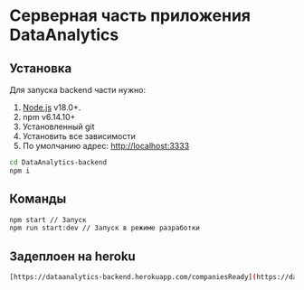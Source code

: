 # Серверная часть приложения DataAnalytics

## Установка

Для запуска backend части нужно:

1. [Node.js](https://nodejs.org/) v18.0+.
2. npm v6.14.10+
3. Установленный git
4. Установить все зависимости
5. По умолчанию адрес: [http://localhost:3333](http://localhost:3333)

```sh
cd DataAnalytics-backend
npm i
```

## Команды

```sh
npm start // Запуск
npm run start:dev // Запуск в режиме разработки
```

## Задеплоен на heroku

```sh
[https://dataanalytics-backend.herokuapp.com/companiesReady](https://dataanalytics-backend.herokuapp.com/companiesReady)
```
